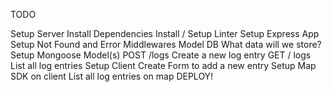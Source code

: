 TODO

 Setup Server
 Install Dependencies
 Install / Setup Linter
 Setup Express App
 Setup Not Found and Error Middlewares
 Model DB
What data will we store?
 Setup Mongoose Model(s)
 POST /logs
Create a new log entry
 GET / logs
List all log entries
 Setup Client
 Create Form to add a new entry
 Setup Map SDK on client
 List all log entries on map
 DEPLOY!